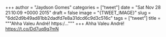 
+++
author = "Jaydson Gomes"
categories = ["tweet"]
date = "Sat Nov 28 21:10:09 +0000 2015"
draft = false
image = "{TWEET_IMAGE}"
slug = "6dd2d9b49ad81bb2dadfd7e8a31dcd6c9d3c516c"
tags = ["tweet"]
title = """Ahha Valeu André! https:/..."""
+++
Ahha Valeu André! https://t.co/Dd7uq9q7mN
